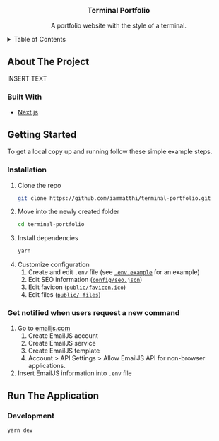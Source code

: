 <!-- PROJECT LOGO -->
<br />
<div align="center">
  <h3 align="center">Terminal Portfolio</h3>

  <p align="center">
    A portfolio website with the style of a terminal.
  </p>
</div>

<!-- TABLE OF CONTENTS -->
<details>
  <summary>Table of Contents</summary>
  <ol>
    <li>
      <a href="#about-the-project">About The Project</a>
      <ul>
        <li><a href="#built-with">Built With</a></li>
      </ul>
    </li>
    <li>
      <a href="#getting-started">Getting Started</a>
      <ul>
        <li><a href="#installation">Installation</a></li>
        <li><a href="#get-notified-when-users-request-a-new-command">Get notified when users request a new command</a></li>
      </ul>
    </li>
    <li><a href="#run-the-application">Run The Application</a></li>
    <ul>
      <li><a href="#development">Development</a></li>
    </ul>    
  </ol>
</details>

<!-- ABOUT THE PROJECT -->

## About The Project

INSERT TEXT

### Built With

- [Next.js](https://nextjs.org/)

<!-- GETTING STARTED -->

## Getting Started

To get a local copy up and running follow these simple example steps.

### Installation

1. Clone the repo
   ```sh
   git clone https://github.com/iammatthi/terminal-portfolio.git
   ```
2. Move into the newly created folder
   ```sh
   cd terminal-portfolio
   ```
3. Install dependencies
   ```sh
   yarn
   ```
4. Customize configuration
   1. Create and edit `.env` file (see [`.env.example`](.env.example) for an example)
   2. Edit SEO information ([`config/seo.json`](config/seo.json))
   3. Edit favicon ([`public/favicon.ico`](public/favicon.ico))
   4. Edit files ([`public/_files`](public/_files))

### Get notified when users request a new command

1. Go to [emailjs.com](https://www.emailjs.com/)
   1. Create EmailJS account
   2. Create EmailJS service
   3. Create EmailJS template
   4. Account > API Settings > Allow EmailJS API for non-browser applications.
2. Insert EmailJS information into `.env` file

<!-- USAGE EXAMPLES -->

## Run The Application

### Development

```bash
yarn dev
```
